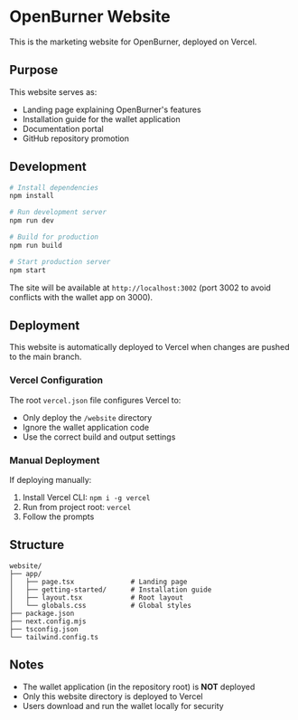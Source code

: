 # OpenBurner Website

This is the marketing website for OpenBurner, deployed on Vercel.

## Purpose

This website serves as:
- Landing page explaining OpenBurner's features
- Installation guide for the wallet application
- Documentation portal
- GitHub repository promotion

## Development

```bash
# Install dependencies
npm install

# Run development server
npm run dev

# Build for production
npm run build

# Start production server
npm start
```

The site will be available at `http://localhost:3002` (port 3002 to avoid conflicts with the wallet app on 3000).

## Deployment

This website is automatically deployed to Vercel when changes are pushed to the main branch.

### Vercel Configuration

The root `vercel.json` file configures Vercel to:
- Only deploy the `/website` directory
- Ignore the wallet application code
- Use the correct build and output settings

### Manual Deployment

If deploying manually:

1. Install Vercel CLI: `npm i -g vercel`
2. Run from project root: `vercel`
3. Follow the prompts

## Structure

```
website/
├── app/
│   ├── page.tsx              # Landing page
│   ├── getting-started/      # Installation guide
│   ├── layout.tsx            # Root layout
│   └── globals.css           # Global styles
├── package.json
├── next.config.mjs
├── tsconfig.json
└── tailwind.config.ts
```

## Notes

- The wallet application (in the repository root) is **NOT** deployed
- Only this website directory is deployed to Vercel
- Users download and run the wallet locally for security


